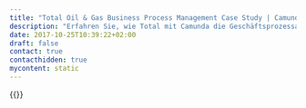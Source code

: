 ```yaml
---
title: "Total Oil & Gas Business Process Management Case Study | Camunda BPM"
description: "Erfahren Sie, wie Total mit Camunda die Geschäftsprozessautomatisierung organisiert und die Effizienz im Unternehmen gesteigert hat. Camunda ist der Marktführer für Workflow-Automatisierung basierend auf Java und BPMN 2.0."
date: 2017-10-25T10:39:22+02:00
draft: false
contact: true
contacthidden: true
mycontent: static
---
```

{{<case-study-single
company="Total"
companydescription="<p>Total is the world’s fourth-largest oil and gas company1 and a world-leading solar energy operator through SunPower. With operations in more than 130 countries, we have nearly 100,000 employees who are fully committed to better energy. </p><p>Supplying affordable energy to a growing population, addressing climate change and meeting new customer expectations are the three main challenges Total must meet as an energy major.</p> <p>That is what guides what we do. With operations in more than 130 countries, we are a top-tier international oil and gas company. We are also a world-class natural gas operator and a global leader in solar energy through our affiliate SunPower. Our activities span oil and gas production, refining, petrochemicals and marketing. Demonstrating their commitment to better energy, our 100,000 employees help supply our customers worldwide with safer, cleaner, more efficient and more innovative products and services that are accessible to as many people as possible. Our ambition is to become the responsible energy major.</p>"
customerquote="<p>Switching from CE to EE accelerated the progress in our Camunda related IT project. Having Niall (Camunda consultant) on-site for only 3 days helped us to answer so many questions that we were struggling with on our own for months.</p><p>- David Wery, Technical Team lead, TOTAL (Lampiris)</p>"
teaser=""
usecase=""
videolink=""
logo="//images.ctfassets.net/vpidbgnakfvf/3xGxbn3vAAocy44wWomeMo/0b4004d84b81d61f5522a3f05b5eda03/total-1.svg"
pdf=""
thumbnail="">}}